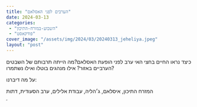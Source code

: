 ```yaml
---
title: "הערבים לפני האסלאם"
date: 2024-03-13
categories: 
 - "השבוע-במזרח-התיכון"
 - "פודקאסט"
cover_image: "/assets/img/2024/03/20240313_jeheliya.jpeg"
layout: "post"
---
```


כיצד נראו החיים בחצי האי ערב לפני הופעת האסלאם?מה הייתה תרבותם של השבטים הערביים באזור? אילו מנהגים בוטלו ואילו נשתמרו?

על מה דיברנו:

המזרח התיכון, איסלאם, ג׳הליה, עבודת אלילים, ערב הסעודית, דתות

<iframe width="4" height="3" src="https://www.youtube.com/embed/mQ0b1AebkVM" frameborder="0" allow="accelerometer; autoplay; clipboard-write; encrypted-media; gyroscope; picture-in-picture; web-share" referrerpolicy="strict-origin-when-cross-origin" allowfullscreen></iframe>
